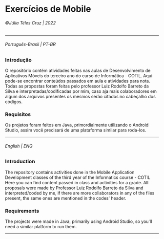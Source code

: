 # Exercícios de Mobile
###### &copy;Júlia Téles Cruz | 2022
________

###### Português-Brasil | PT-BR
### Introdução
O repositório contém atividades feitas nas aulas de Desenvolvimento de Aplicativos Móveis do terceiro ano do curso de Informática - COTIL. 
Aqui pode-se encontrar conteúdos passados em aula e atividades para nota.
Todas as propostas foram feitas pelo professor Luiz Rodolfo Barreto da Silva e interpretadas/codificadas por mim, 
caso aja mais colaboradores em algum dos arquivos presentes os mesmos serão citados no cabeçalho dos códigos. 

### Requisitos
Os projetos foram feitos em Java, primordialmente utilizando o Android Studio, assim você precisará de uma plataforma similar para roda-los. 
________

###### English | ENG
### Introduction
The repository contains activities done in the Mobile Application Development classes of the third year of the Informatics course - COTIL
Here you can find content passed in class and activities for a grade.
All proposals were made by Professor Luiz Rodolfo Barreto da Silva and interpreted/coded by me,
if there are more collaborators in any of the files present, the same ones are mentioned in the codes' header.

### Requirements
The projects were made in Java, primarily using Android Studio, so you'll need a similar platform to run them.
________

